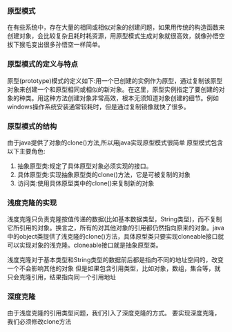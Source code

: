 ### 原型模式
在有些系统中，存在大量的相同或相似对象的创建问题，如果用传统的构造函数来创建对象，会比较复杂且耗时耗资源，用原型模式生成对象就很高效，就像孙悟空拔下猴毛变出很多孙悟空一样简单。
<!-- more -->
### 原型模式的定义与特点

原型(prototype)模式的定义如下:用一个已创建的实例作为原型，通过复制该原型对象来创建一个和原型相同或相似的新对象。在这里，原型实例指定了要创建的对象的种类。用这种方法创建对象非常高效，根本无须知道对象创建的细节。例如windows操作系统安装通常较耗时，但是通过复制镜像就快了很多。

### 原型模式的结构

由于java提供了对象的clone()方法,所以用java实现原型模式很简单
原型模式包含以下主要角色:

1. 抽象原型类:规定了具体原型对象必须实现的接口。
2. 具体原型类:实现抽象原型类的clone()方法，它是可被复制的对象
3. 访问类:使用具体原型类中的clone()来复制新的对象

### 浅度克隆的实现

浅度克隆只负责克隆按值传递的数据(比如基本数据类型，String类型)，而不复制它所引用的对象。换言之，所有的对其他对象的引用都仍然指向原来的对象。java中的object类提供了浅克隆的clone()方法，具体原型类只要实现cloneable接口就可以实现对象的浅克隆。cloneable接口就是抽象原型类。

浅度克隆对于基本类型和String类型的数据前后都是指向不同的地址空间的，改变一个不会影响其他的对象
但是如果包含引用类型，比如对象，数组，集合等，就只会克隆引用，结果指向同一个引用地址

### 深度克隆

由于浅度克隆的引用类型问题，我们引入了深度克隆的方式。
要实现深度克隆，我们必须修改clone方法